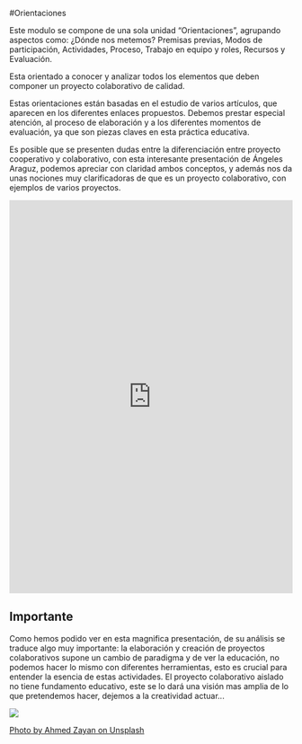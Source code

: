 #Orientaciones

Este modulo se compone de una sola unidad “Orientaciones”, agrupando aspectos como: ¿Dónde nos metemos? Premisas previas, Modos de participación, Actividades, Proceso, Trabajo en equipo y roles, Recursos y Evaluación.

Esta orientado a conocer y analizar todos los elementos que deben componer un proyecto colaborativo de calidad.

Estas orientaciones están basadas en el estudio de varios artículos, que aparecen en los diferentes enlaces propuestos. Debemos prestar especial atención, al proceso de elaboración y a los diferentes momentos de evaluación, ya que son piezas claves en esta práctica educativa.

Es posible que se presenten dudas entre la diferenciación entre proyecto cooperativo y colaborativo, con esta interesante presentación de Ángeles Araguz, podemos apreciar con claridad ambos conceptos, y además nos da unas nociones muy clarificadoras de que es un proyecto colaborativo, con ejemplos de varios proyectos.

<iframe src="https://prezi.com/embed/knfy-kwhe9oy/?bgcolor=ffffff&amp;lock_to_path=0&amp;autoplay=0&amp;autohide_ctrls=0&amp;features=undefined&amp;disabled_features=undefined" frameborder="0" width="100%" height="700" allowfullscreen="true" mozallowfullscreen="true" webkitallowfullscreen="true"></iframe>

## Importante

Como hemos podido ver en esta magnifica presentación, de su análisis se traduce algo muy importante: la elaboración y creación de proyectos colaborativos supone un cambio de paradigma y de ver la educación, no podemos hacer lo mismo con diferentes herramientas, esto es crucial para entender la esencia de estas actividades. El proyecto colaborativo aislado no tiene fundamento educativo, este se lo dará una visión mas amplia de lo que pretendemos hacer, dejemos a la creatividad actuar...

![](https://images.unsplash.com/photo-1579724984996-c2d12999e8f6?ixlib=rb-1.2.1&ixid=eyJhcHBfaWQiOjEyMDd9&auto=format&fit=crop&w=400&q=60)

[Photo by Ahmed Zayan on Unsplash](https://unsplash.com/@zayyerrn?utm_source=unsplash&utm_medium=referral&utm_content=creditCopyText)